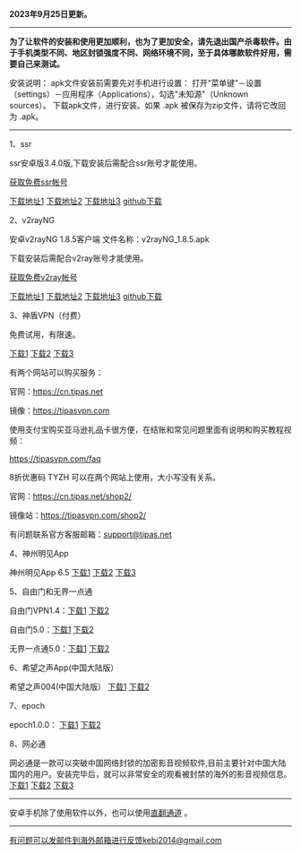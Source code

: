 **2023年9月25日更新。**

***

**为了让软件的安装和使用更加顺利，也为了更加安全，请先退出国产杀毒软件。由于手机类型不同、地区封锁强度不同、网络环境不同，至于具体哪款软件好用，需要自己来测试。**

安装说明：
apk文件安装前需要先对手机进行设置： 打开“菜单键”－设置（settings）－应用程序（Applications），勾选"未知源"（Unknown sources）。
下载apk文件，进行安装。如果 .apk 被保存为zip文件，请将它改回为 .apk。

***

1、ssr

ssr安卓版3.4.0版,下载安装后需配合ssr账号才能使用。

[获取免费ssr帐号](https://github.com/Alvin9999/new-pac/wiki/ss%E5%85%8D%E8%B4%B9%E8%B4%A6%E5%8F%B7)

[下载地址1](https://d2.freessr2.xyz/shadowsocksr-release.apk)
[下载地址2](https://d.dtku35.xyz/shadowsocksr-release.apk)
[下载地址3](https://free.zhujicn2.net/shadowsocksr-release.apk)
[github下载](https://github.com/shadowsocksr-backup/shadowsocksr-android/releases)

2、v2rayNG

安卓v2rayNG 1.8.5客户端  文件名称：v2rayNG_1.8.5.apk

下载安装后需配合v2ray账号才能使用。

[获取免费v2ray帐号](https://github.com/Alvin9999/new-pac/wiki/v2ray%E5%85%8D%E8%B4%B9%E8%B4%A6%E5%8F%B7)

[下载地址1](https://d2.freessr2.xyz/v2rayNG_1.8.5.apk)
[下载地址2](https://d.dtku35.xyz/v2rayNG_1.8.5.apk)
[下载地址3](https://free.zhujicn2.net/v2rayNG_1.8.5.apk)
[github下载](https://github.com/2dust/v2rayNG/releases)

3、神盾VPN（付费）

免费试用，有限速。

[下载1](https://tpsnpv.hopto.org/tipas.apk) 
[下载2](https://d2.freessr2.xyz/tipas.apk)
[下载3](https://d.dtku35.xyz/tipas.apk) 

有两个网站可以购买服务：

官网：https://cn.tipas.net

镜像：https://tipasvpn.com

使用支付宝购买亚马逊礼品卡很方便，在结账和常见问题里面有说明和购买教程视频：

https://tipasvpn.com/faq

8折优惠码 TYZH 可以在两个网站上使用，大小写没有关系。

官网：https://cn.tipas.net/shop2/

镜像站：https://tipasvpn.com/shop2/

有问题联系官方客服邮箱：support@tipas.net

4、神州明见App

神州明见App 6.5  [下载1](https://d2.freessr2.xyz/szmj_v6.5.2023031101.apk)   [下载2](https://d.dtku35.xyz/szmj_v6.5.2023031101.apk)   [下载3](http://52.65.181.255/jmp4)

5、自由门和无界一点通

自由门VPN1.4：[下载1](https://d2.freessr2.xyz/fgvpn104.apk) [下载2](https://d.dtku35.xyz/fgvpn104.apk)

自由门5.0：[下载1](https://d2.freessr2.xyz/fgma50.apk) [下载2](https://d.dtku35.xyz/fgma50.apk)

无界一点通5.0：[下载1](https://d2.freessr2.xyz/um50.apk) [下载2](https://d.dtku35.xyz/um50.apk) 

6、希望之声App(中国大陆版）

希望之声004(中国大陆版） [下载1](https://d2.freessr2.xyz/oHopea004.apk)   [下载2](https://d.dtku35.xyz/oHopea004.apk)  

7、epoch

epoch1.0.0：  [下载1](https://d2.freessr2.xyz/fq.apk)  [下载2](https://d.dtku35.xyz/fq.apk) 

8、网必通

网必通是一款可以突破中国网络封锁的加密影音视频软件,目前主要针对中国大陆国内的用户。安装完毕后，就可以非常安全的观看被封禁的海外的影音视频信息。
[下载1](https://d2.freessr2.xyz/wbt1.apk)  [下载2](https://d.dtku35.xyz/wbt1.apk) [下载3](https://tools20180929.s3.amazonaws.com/wbtdownloads/wbt1.apk) 

***

安卓手机除了使用软件以外，也可以使用[直翻通道](https://github.com/Alvin9999/new-pac/wiki/%E7%9B%B4%E7%BF%BB%E9%80%9A%E9%81%93) 。

***

有问题可以发邮件到海外邮箱进行反馈kebi2014@gmail.com